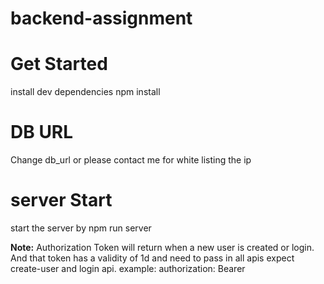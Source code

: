 # backend-assignment

# Get Started
install dev dependencies
npm install

# DB URL
Change db_url or please contact me for white listing the ip

# server Start
start the server by 
npm run server

**Note:**
Authorization Token will return when a new user is created or login. And that token has a validity of 1d and need to pass in all apis expect create-user and login api.
example: 
authorization: Bearer <token>

